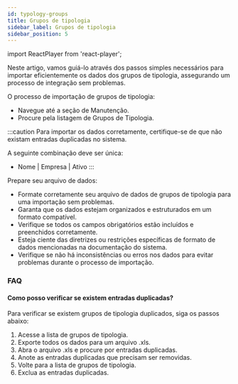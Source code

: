 ```yaml
---
id: typology-groups
title: Grupos de tipologia
sidebar_label: Grupos de tipologia
sidebar_position: 5
---
```


import ReactPlayer from 'react-player';

Neste artigo, vamos guiá-lo através dos passos simples necessários para importar eficientemente os dados dos grupos de tipologia, assegurando um processo de integração sem problemas.

O processo de importação de grupos de tipologia:

- Navegue até a seção de Manutenção.
- Procure pela listagem de Grupos de Tipologia.

<ReactPlayer controls muted url='/video/import-typology-group.mov' />

:::caution
Para importar os dados corretamente, certifique-se de que não existam entradas duplicadas no sistema.

A seguinte combinação deve ser única:

- Nome | Empresa | Ativo
  :::

Prepare seu arquivo de dados:

- Formate corretamente seu arquivo de dados de grupos de tipologia para uma importação sem problemas.
- Garanta que os dados estejam organizados e estruturados em um formato compatível.
- Verifique se todos os campos obrigatórios estão incluídos e preenchidos corretamente.
- Esteja ciente das diretrizes ou restrições específicas de formato de dados mencionadas na documentação do sistema.
- Verifique se não há inconsistências ou erros nos dados para evitar problemas durante o processo de importação.

### FAQ

#### Como posso verificar se existem entradas duplicadas?

Para verificar se existem grupos de tipologia duplicados, siga os passos abaixo:

1. Acesse a lista de grupos de tipologia.
2. Exporte todos os dados para um arquivo .xls.
3. Abra o arquivo .xls e procure por entradas duplicadas.
4. Anote as entradas duplicadas que precisam ser removidas.
5. Volte para a lista de grupos de tipologia.
6. Exclua as entradas duplicadas.
